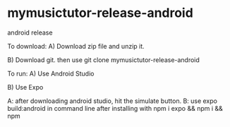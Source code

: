 # mymusictutor-release-android
android release


To download: 
  A) Download zip file and unzip it.
  
  B) Download git. then use git clone mymusictutor-release-android
  
To run: 
  A) Use Android Studio
  
  B) Use Expo 
  
  A: after downloading android studio, hit the simulate button.
  B: use expo build:android in command line after installing with npm i expo && npm i  && npm
  
  
  
